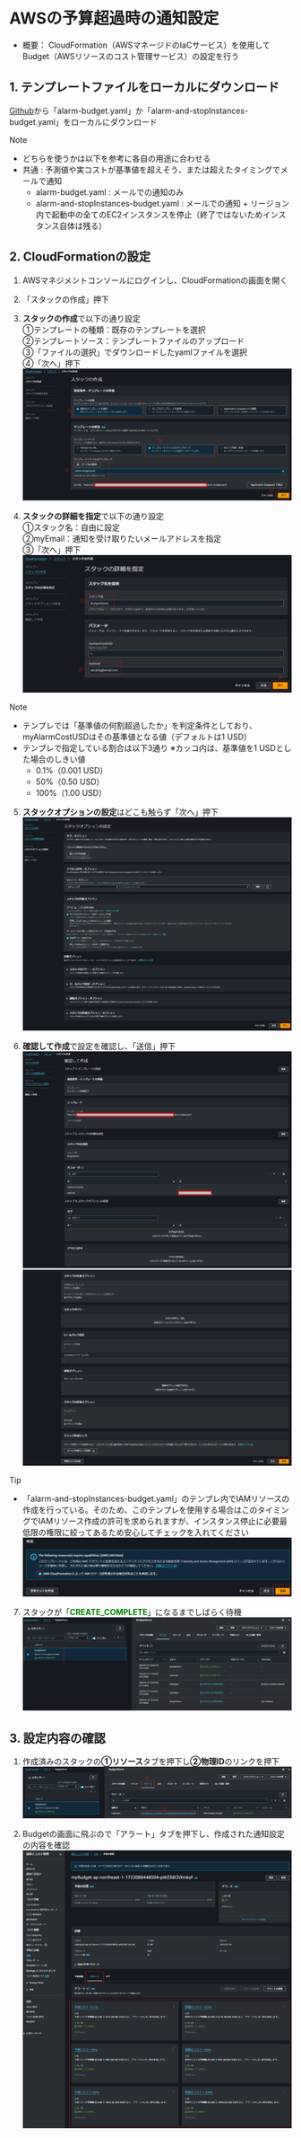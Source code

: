 
# AWSの予算超過時の通知設定
- 概要：
CloudFormation（AWSマネージドのIaCサービス）を使用してBudget（AWSリソースのコスト管理サービス）の設定を行う

## 1. テンプレートファイルをローカルにダウンロード
[Github](https://github.com/kazucch0925/cloudformation_test)から「alarm-budget.yaml」か「alarm-and-stopInstances-budget.yaml」をローカルにダウンロード
> [!note]
> - どちらを使うかは以下を参考に各自の用途に合わせる
> - 共通 : 予測値や実コストが基準値を超えそう、または超えたタイミングでメールで通知
>   - alarm-budget.yaml : メールでの通知のみ
>   - alarm-and-stopInstances-budget.yaml : メールでの通知 + リージョン内で起動中の全てのEC2インスタンスを停止（終了ではないためインスタンス自体は残る）

## 2. CloudFormationの設定
1. AWSマネジメントコンソールにログインし、CloudFormationの画面を開く
2. 「スタックの作成」押下
3. **スタックの作成**で以下の通り設定  
①テンプレートの種類：既存のテンプレートを選択  
②テンプレートソース：テンプレートファイルのアップロード  
③「ファイルの選択」でダウンロードしたyamlファイルを選択  
④「次へ」押下  
![スタックの作成](images/howto_setup_2.png)

4. **スタックの詳細を指定**で以下の通り設定  
①スタック名：自由に設定  
②myEmail：通知を受け取りたいメールアドレスを指定  
③「次へ」押下  
![スタックの詳細を設定](images/howto_setup_3.png)
> [!note]
> - テンプレでは「基準値の何割超過したか」を判定条件としており、myAlarmCostUSDはその基準値となる値（デフォルトは1 USD）  
> - テンプレで指定している割合は以下3通り
> ※カッコ内は、基準値を1 USDとした場合のしきい値
>   - 0.1%（0.001 USD）  
>   - 50%（0.50 USD）  
>   - 100%（1.00 USD）  

5. **スタックオプションの設定**はどこも触らず「次へ」押下
![スタックオプションの設定](images/howto_setup_4.png)

6. **確認して作成**で設定を確認し、「送信」押下
![確認して作成_1](images/howto_setup_5.png)
![確認して作成_2](images/howto_setup_6.png)
> [!tip]
> - 「alarm-and-stopInstances-budget.yaml」のテンプレ内でIAMリソースの作成を行っている。そのため、このテンプレを使用する場合はこのタイミングでIAMリソース作成の許可を求められますが、インスタンス停止に必要最低限の権限に絞ってあるため安心してチェックを入れてください
> ![a](images/howto_setup_6a.png)

7. スタックが「<span style="color: green;">**CREATE_COMPLETE**</span>」になるまでしばらく待機
![スタック作成完了](images/howto_setup_7.png)

## 3. 設定内容の確認

1. 作成済みのスタックの**①リソース**タブを押下し**②物理ID**のリンクを押下
![スタックの確認](images/howto_setup_8.png)

2. Budgetの画面に飛ぶので「アラート」タブを押下し、作成された通知設定の内容を確認
![通知設定確認](images/howto_setup_9.png)